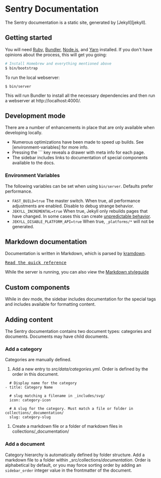 # Sentry Documentation

The Sentry documentation is a static site, generated by [Jekyll][jekyll].

## Getting started

You will need [Ruby][ruby], [Bundler][bundler], [Node.js][nodejs], and [Yarn] installed. If you don't have opinions about the process, this will get you going:

``` bash
# Install Homebrew and everything mentioned above
$ bin/bootstrap
```

To run the local webserver:

```
$ bin/server
```

This will run Bundler to install all the necessary dependencies and then run a webserver at http://localhost:4000/.

[ruby]: https://www.ruby-lang.org/
[bundler]: http://bundler.io/
[nodejs]: https://nodejs.org/
[yarn]: https://yarnpkg.com

## Development mode

There are a number of enhancements in place that are only available when developing locally.

- Numerous optimizations have been made to speed up builds. See [environment-variables] for more info.
- Pressing the `\`` key reveals a drawer with meta info for each page.
- The sidebar includes links to documentation of special components available to the docs.

### Environment Variables

The following variables can be set when using `bin/server`. Defaults prefer performance.

- `FAST_BUILD=true` The master switch. When true, all performance adjustments are enabled. Disable to debug strange behavior.
- `JEKYLL_INCREMENTAL=true` When true, Jekyll only rebuilds pages that have changed. In some cases this can create [unpredictable behavior](https://jekyllrb.com/docs/configuration/#incremental-regeneration).
- `JEKYLL_DISABLE_PLATFORM_API=true` When true, `_platforms/*` will not be generated.

## Markdown documentation

Documentation is written in Markdown, which is parsed by [kramdown](https://kramdown.gettalong.org/).

[<kbd>Read the quick reference</kbd>](https://kramdown.gettalong.org/quickref.html)

While the server is running, you can also view the [Markdown styleguide](http://0.0.0.0:9000/markdown-styleguide/links/)

## Custom components

While in dev mode, the sidebar includes documentation for the special tags and includes available for formatting content.

## Adding content

The Sentry documentation contains two document types: categories and documents. Documents may have child documents.

### Add a category

Categories are manually defined.

1. Add a new entry to _src/data/categories.yml_. Order is defined by the order in this document.

  ```
    # Display name for the category
  - title: Category Name

    # slug matching a filename in _includes/svg/
    icon: category-icon

    # A slug for the category. Must match a file or folder in collections/_documentation/
    slug: category-slug
  ```

1. Create a markdown file or a folder of markdown files in collections/_documentation/

### Add a document

Category hierarchy is automatically defined by folder structure. Add a markdown file to a folder within _src/collections/_documentation_. Order is alphabetical by default, or you may force sorting order by adding an  `sidebar_order` integer value in the frontmatter of the document.

